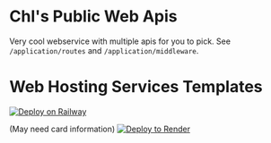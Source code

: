 # Chl's Public Web Apis

Very cool webservice with multiple apis for you to pick. See `/application/routes` and `/application/middleware`.

# Web Hosting Services Templates
[![Deploy on Railway](https://railway.app/button.svg)](https://railway.app/template/b5Ev3e?referralCode=Qe9uPK)

(May need card information)
[![Deploy to Render](https://render.com/images/deploy-to-render-button.svg)](https://render.com/deploy)